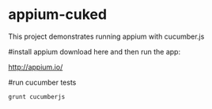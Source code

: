 appium-cuked
============

This project demonstrates running appium with cucumber.js



#install appium
download here and then run the app:

http://appium.io/




#run cucumber tests

```
grunt cucumberjs
```